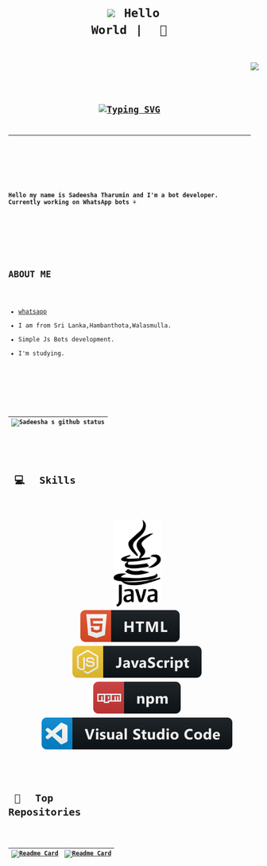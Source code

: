 <!--https://cdn.discordapp.com/emojis/905827157782200320.png?size=80-->

# <h1 align="center"> <code>[<img src="https://i.ibb.co/q9pChng/IMG-20240924-WA0019.jpg" height="110px">](https://www.facebook.com/joansebastian.cardozosalinas.925/)⠀Hello World⠀|⠀⠀👋⠀
<div align="center">
<img height="165px" src='https://github-readme-stats.vercel.app/api?username=sadiyamin&show_icons=true&include_all_commits=true&theme=mere&hide_border=true' align="right">
</div>
<div align="center">
   
## [![Typing SVG](https://readme-typing-svg.herokuapp.com?font=Rockstar-ExtraBold&color=F00&lines=I'M+SADDESHA+Tharumin)](https://git.io/typing-svg)
<hr>
<img src="http://readme-typing-svg.herokuapp.com?color=d1fa02&center=true&vCenter=true&multiline=false&lines=Created+By+Sadeesha_Coder" alt="">
</div>

<div align="left">

**Hello my name is Sadeesha Tharumin and I'm a bot developer. Currently working on WhatsApp bots ⚘**
</div>

##
## ABOUT ME
* [whatsapp](https://api.whatsapp.com/send?phone=+94779062397)
* I am from Sri Lanka,Hambanthota,Walasmulla.
* Simple Js Bots development.
* I'm studying. 
<br>


| ![Sadeesha s github status](https://github-readme-stats.vercel.app/api?username=sadiyamin&show_icons=true&theme=tokyonight) 
| ----- |
   

# <code> 💻⠀⠀Skills⠀⠀</code>
<p align="center">
  <img src="https://github.com/Xx-Ashutosh-xX/Xx-Ashutosh-xX/blob/master/assets/icons/java.png" alt="java"  width="95" hight="45">
  <img src="https://raw.githubusercontent.com/8bithemant/8bithemant/master/svg/dev/languages/html.svg" alt="html" style="vertical-align:top; margin:4px">    
  <img src="https://raw.githubusercontent.com/8bithemant/8bithemant/master/svg/dev/languages/js.svg" alt="js" style="vertical-align:top; margin:4px">
  <img src="https://raw.githubusercontent.com/8bithemant/8bithemant/master/svg/dev/services/npm.svg" alt="npm" style="vertical-align:top; margin:4px">
  <img src="https://raw.githubusercontent.com/8bithemant/8bithemant/master/svg/dev/tools/visualstudio_code.svg" alt="vscode" style="vertical-align:top; margin:4px">
</p>

# <code> 🌟⠀⠀Top Repositories⠀⠀</code>

| [![Readme Card](https://github-readme-stats.vercel.app/api/pin/?username=sadiyamin&repo=Lara-MD&theme=vision-friendly-dark)](https://github.com/sadiyamin/Lara-MD) | [![Readme Card](https://github-readme-stats.vercel.app/api/pin/?username=sadiyamin&repo=Lara-MD&theme=vision-friendly-dark)](https://github.com/sadiyamin/Lara-MD) |
| ----- | ----- |
